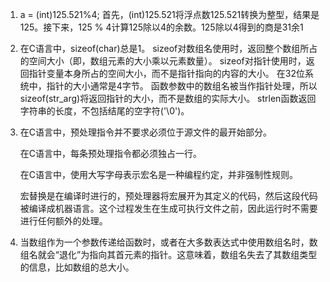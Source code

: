 1. a = (int)125.521%4;
   首先，(int)125.521将浮点数125.521转换为整型，结果是125。接下来，125 % 4计算125除以4的余数。125除以4得到的商是31余1

2. 在C语言中，sizeof(char)总是1。
   sizeof对数组名使用时，返回整个数组所占的空间大小（即，数组元素的大小乘以元素数量）。
   sizeof对指针使用时，返回指针变量本身所占的空间大小，而不是指针指向的内容的大小。
   在32位系统中，指针的大小通常是4字节。
   函数参数中的数组名被当作指针处理，所以sizeof(str_arg)将返回指针的大小，而不是数组的实际大小。
   strlen函数返回字符串的长度，不包括结尾的空字符('\0')。

3. 在C语言中，预处理指令并不要求必须位于源文件的最开始部分。

   在C语言中，每条预处理指令都必须独占一行。

   在C语言中，使用大写字母表示宏名是一种编程约定，并非强制性规则。

   宏替换是在编译时进行的，预处理器将宏展开为其定义的代码，然后这段代码被编译成机器语言。这个过程发生在生成可执行文件之前，因此运行时不需要进行任何额外的处理。

4. 当数组作为一个参数传递给函数时，或者在大多数表达式中使用数组名时，数组名就会“退化”为指向其首元素的指针。这意味着，数组名失去了其数组类型的信息，比如数组的总大小。



